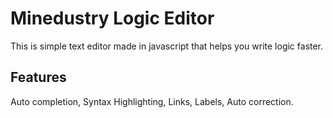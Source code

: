 # Minedustry Logic Editor
 This is simple text editor made in javascript that helps you write logic faster.

## Features

Auto completion, Syntax Highlighting, Links, Labels, Auto correction.
